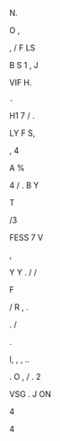   

   N. 

   O , 

,  / F LS 

B S 1  , J

VIF  H.

     

    .  

H1  7   / .

 LY F    S, 

, 4  

A %   

4 /  . B   Y

  T  

/3        

 FESS 7 V

 ,        

 Y   Y . /  /

F        

/ R   ,  .

  .  /

  .      

 I,   ,  , ..      

 .  O , / . 2

 VSG  .  J ON

4   

       

4      

